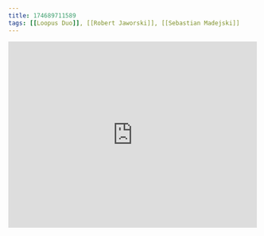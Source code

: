 ```yaml
---
title: 174689711589
tags: [[Loopus Duo]], [[Robert Jaworski]], [[Sebastian Madejski]]
---
```

<iframe allow="accelerometer; autoplay; clipboard-write; encrypted-media; gyroscope; picture-in-picture" allowfullscreen="" frameborder="0" height="375" id="youtube_iframe" src="https://www.youtube.com/embed/UNhG6DBnv1Q?feature=oembed&amp;enablejsapi=1&amp;origin=https://safe.txmblr.com&amp;wmode=opaque" width="500"></iframe>